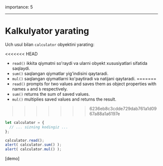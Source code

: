 importance: 5

---

# Kalkulyator yarating

Uch usul bilan `calculator` obyektini yarating:

<<<<<<< HEAD
- `read()` ikkita qiymatni so'raydi va ularni obyekt xususiyatlari sifatida saqlaydi.
- `sum()` saqlangan qiymatlar yig'indisini qaytaradi.
- `mul()` saqlangan qiymatlarni ko'paytiradi va natijani qaytaradi.
=======
- `read()` prompts for two values and saves them as object properties with names `a` and `b` respectively.
- `sum()` returns the sum of saved values.
- `mul()` multiplies saved values and returns the result.
>>>>>>> 6236eb8c3cdde729dab761a1d0967a88a1a6197e

```js
let calculator = {
  // ... sizning kodingiz ...
};

calculator.read();
alert( calculator.sum() );
alert( calculator.mul() );
```

[demo]
